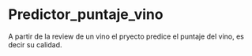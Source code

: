 # Predictor_puntaje_vino
A partir de la review de un vino el pryecto predice el puntaje del vino, es decir su calidad.
